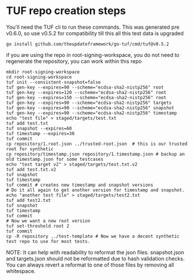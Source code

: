 
# TUF repo creation steps

You'll need the TUF cli to run these commands. This was generated pre v0.6.0,
so use v0.5.2 for compatibility till this all this test data is upgraded
```shell
go install github.com/theupdateframework/go-tuf/cmd/tuf@v0.5.2
```

if you are using the repo in root-signing-workspace, you do not need to regenerate
the repository, you can work within this repo

```shell
mkdir root-signing-workspace
cd root-signing-workspace
tuf init --consistent-snapshot=false
tuf gen-key --expires=90 --scheme="ecdsa-sha2-nistp256" root
tuf gen-key --expires=120 --scheme="ecdsa-sha2-nistp256" root
tuf gen-key --expires=150 --scheme="ecdsa-sha2-nistp256" root
tuf gen-key --expires=90 --scheme="ecdsa-sha2-nistp256" targets
tuf gen-key --expires=90 --scheme="ecdsa-sha2-nistp256" snapshot
tuf gen-key --expires=90 --scheme="ecdsa-sha2-nistp256" timestamp
echo "test file" > staged/targets/test.txt
tuf add test.txt
tuf snapshot --expires=60
tuf timestamp --expires=30
tuf commit 
cp repository/1.root.json ../trusted-root.json  # this is our trusted root for synthetic
cp repository/timestamp.json repository/1.timestamp.json # backup an old timestamp.json for some testcases
echo "test target v2" > staged/targets/test.txt.v2
tuf add test.txt.v2
tuf snapshot
tuf timestamp
tuf commit # creates new timestamp and snapshot versions
# Do it all again to get another version for timestamp and snapshot.
echo "another test file" > staged/targets/test2.txt
tuf add test2.txt
tuf snapshot
tuf timestamp
tuf commit
# Now we want a new root version
tuf set-threshold root 2
tuf commit
cp -R repository ../test-template # Now we have a decent synthetic test repo to use for most tests.
```

NOTE:  It can help with readability to reformat the json files. snapshot.json and targets.json should not be reformatted
due to hash validation checks. You can always revert a reformat to one of those files by removing all whitespace.

